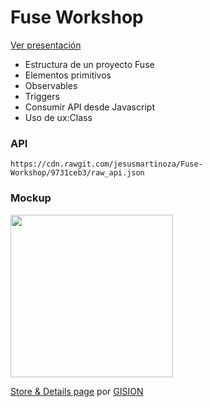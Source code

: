 # Fuse Workshop
[Ver presentación](https://docs.google.com/presentation/d/1OCSQNieqYhDiE-bc97d2lSZ8G5W-DKn6u9h8dqR_UXo/edit?usp=sharing)
 - Estructura de un proyecto Fuse
 - Elementos primitivos
 - Observables
 - Triggers
 - Consumir API desde Javascript
 - Uso de ux:Class
 
### API

`https://cdn.rawgit.com/jesusmartinoza/Fuse-Workshop/9731ceb3/raw_api.json`


### Mockup
<img src="https://cdn.dribbble.com/users/1597272/screenshots/3921087/attachments/893623/image_2.png" width="260">

[Store & Details page](https://dribbble.com/shots/3921087-Store-Details-page/attachments/893623)
por [GISION](https://dribbble.com/GISION)

